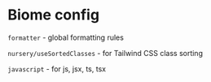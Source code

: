 # Biome config

`formatter` - global formatting rules

`nursery/useSortedClasses` - for Tailwind CSS class sorting

`javascript` - for js, jsx, ts, tsx